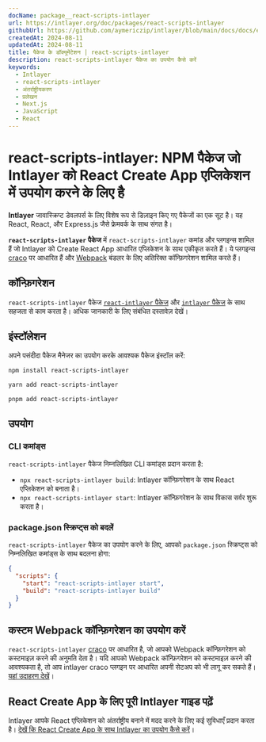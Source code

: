 ```yaml
---
docName: package__react-scripts-intlayer
url: https://intlayer.org/doc/packages/react-scripts-intlayer
githubUrl: https://github.com/aymericzip/intlayer/blob/main/docs/docs/en/packages/react-scripts-intlayer/index.md
createdAt: 2024-08-11
updatedAt: 2024-08-11
title: पैकेज के डॉक्यूमेंटेशन | react-scripts-intlayer
description: react-scripts-intlayer पैकेज का उपयोग कैसे करें
keywords:
  - Intlayer
  - react-scripts-intlayer
  - अंतर्राष्ट्रीयकरण
  - प्रलेखन
  - Next.js
  - JavaScript
  - React
---
```


# react-scripts-intlayer: NPM पैकेज जो Intlayer को React Create App एप्लिकेशन में उपयोग करने के लिए है

**Intlayer** जावास्क्रिप्ट डेवलपर्स के लिए विशेष रूप से डिज़ाइन किए गए पैकेजों का एक सूट है। यह React, React, और Express.js जैसे फ्रेमवर्क के साथ संगत है।

**`react-scripts-intlayer` पैकेज** में `react-scripts-intlayer` कमांड और प्लगइन्स शामिल हैं जो Intlayer को Create React App आधारित एप्लिकेशन के साथ एकीकृत करते हैं। ये प्लगइन्स [craco](https://craco.js.org/) पर आधारित हैं और [Webpack](https://webpack.js.org/) बंडलर के लिए अतिरिक्त कॉन्फ़िगरेशन शामिल करते हैं।

## कॉन्फ़िगरेशन

`react-scripts-intlayer` पैकेज [`react-intlayer` पैकेज](https://github.com/aymericzip/intlayer/blob/main/docs/docs/hi/packages/react-intlayer/index.md) और [`intlayer` पैकेज](https://github.com/aymericzip/intlayer/blob/main/docs/docs/hi/packages/intlayer/index.md) के साथ सहजता से काम करता है। अधिक जानकारी के लिए संबंधित दस्तावेज़ देखें।

## इंस्टॉलेशन

अपने पसंदीदा पैकेज मैनेजर का उपयोग करके आवश्यक पैकेज इंस्टॉल करें:

```bash packageManager="npm"
npm install react-scripts-intlayer
```

```bash packageManager="yarn"
yarn add react-scripts-intlayer
```

```bash packageManager="pnpm"
pnpm add react-scripts-intlayer
```

## उपयोग

### CLI कमांड्स

`react-scripts-intlayer` पैकेज निम्नलिखित CLI कमांड्स प्रदान करता है:

- `npx react-scripts-intlayer build`: Intlayer कॉन्फ़िगरेशन के साथ React एप्लिकेशन को बनाता है।
- `npx react-scripts-intlayer start`: Intlayer कॉन्फ़िगरेशन के साथ विकास सर्वर शुरू करता है।

### package.json स्क्रिप्ट्स को बदलें

`react-scripts-intlayer` पैकेज का उपयोग करने के लिए, आपको `package.json` स्क्रिप्ट्स को निम्नलिखित कमांड्स के साथ बदलना होगा:

```json fileName="package.json"
{
  "scripts": {
    "start": "react-scripts-intlayer start",
    "build": "react-scripts-intlayer build"
  }
}
```

## कस्टम Webpack कॉन्फ़िगरेशन का उपयोग करें

`react-scripts-intlayer` [craco](https://craco.js.org/) पर आधारित है, जो आपको Webpack कॉन्फ़िगरेशन को कस्टमाइज़ करने की अनुमति देता है।
यदि आपको Webpack कॉन्फ़िगरेशन को कस्टमाइज़ करने की आवश्यकता है, तो आप intlayer craco प्लगइन पर आधारित अपनी सेटअप को भी लागू कर सकते हैं। [यहां उदाहरण देखें](https://github.com/aymericzip/intlayer/blob/main/examples/react-app/craco.config.js)।

## React Create App के लिए पूरी Intlayer गाइड पढ़ें

Intlayer आपके React एप्लिकेशन को अंतर्राष्ट्रीय बनाने में मदद करने के लिए कई सुविधाएँ प्रदान करता है।
[देखें कि React Create App के साथ Intlayer का उपयोग कैसे करें](https://github.com/aymericzip/intlayer/blob/main/docs/docs/hi/intlayer_with_create_react_app.md)।

